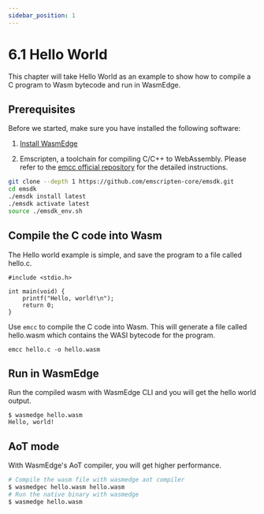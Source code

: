 ```yaml
---
sidebar_position: 1
---
```


# 6.1 Hello World

This chapter will take Hello World as an example to show how to compile a C program to Wasm bytecode and run in WasmEdge.


## Prerequisites

Before we started, make sure you have installed the following software:

1. [Install WasmEdge](docs/build-and-run/install.md)

2. Emscripten, a toolchain for compiling C/C++ to WebAssembly. Please refer to the [emcc official repository](https://github.com/emscripten-core/emsdk) for the detailed instructions.

```bash
git clone --depth 1 https://github.com/emscripten-core/emsdk.git
cd emsdk
./emsdk install latest
./emsdk activate latest
source ./emsdk_env.sh
```

## Compile the C code into Wasm


The Hello world example is simple, and save the program to a file called hello.c.

```
#include <stdio.h>

int main(void) {
    printf("Hello, world!\n");
    return 0;
}
```

Use `emcc` to compile the C code into Wasm. This will generate a file called hello.wasm which contains the WASI bytecode for the program.

```
emcc hello.c -o hello.wasm
```


## Run in WasmEdge

Run the compiled wasm with WasmEdge CLI and you will get the hello world output.


```
$ wasmedge hello.wasm
Hello, world!
```

## AoT mode

With WasmEdge's AoT compiler, you will get higher performance.
```bash
# Compile the wasm file with wasmedge aot compiler
$ wasmedgec hello.wasm hello.wasm
# Run the native binary with wasmedge
$ wasmedge hello.wasm
```
